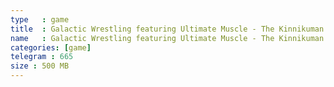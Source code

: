 ```yaml
---
type   : game
title  : Galactic Wrestling featuring Ultimate Muscle - The Kinnikuman Legacy
name   : Galactic Wrestling featuring Ultimate Muscle - The Kinnikuman Legacy
categories: [game]
telegram : 665
size : 500 MB
---
```



